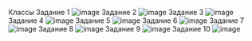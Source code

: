 Классы
Задание 1
![image](https://github.com/user-attachments/assets/c3ea6d86-51bb-4de0-92a8-70591020270b)
Задание 2
![image](https://github.com/user-attachments/assets/377b3525-17d6-4e38-ab3c-6ea7a9ef9f0b)
Задание 3
![image](https://github.com/user-attachments/assets/e6e4fe16-c5ba-479a-9f6d-cf8740311cbe)
Задание 4
![image](https://github.com/user-attachments/assets/3ea3233b-e6df-468f-9b2b-b16feebebd37)
Задание 5
![image](https://github.com/user-attachments/assets/e83f971a-73a7-4cc5-b13b-545dd6dbfdfe)
Задание 6
![image](https://github.com/user-attachments/assets/e0691a5d-83ad-4d44-b64d-19b648b306fc)
Задание 7
![image](https://github.com/user-attachments/assets/8dc23c5b-f68b-4b98-86de-66a433c030d8)
Задание 8
![image](https://github.com/user-attachments/assets/5f947143-62bf-4380-8d86-c18cfaf0d2f8)
Задание 9
![image](https://github.com/user-attachments/assets/aea69998-28e4-4b80-af3d-4fccb5c19079)
Задание 10
![image](https://github.com/user-attachments/assets/82b6b076-40d9-4e08-834b-404ed74ca2f5)
